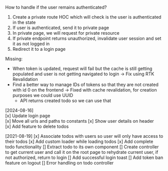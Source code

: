 How to handle if the user remains authenticated?

1. Create a private route HOC which will check is the user is authenticated in the state
2. If user is authenticated, send it to private page
3. In private page, we will request for private resource
4. If private endpoint returns unauthorized, invalidate user session and set it as not logged in
5. Redirect it to a login page


Missing:
- When token is updated, request will fail but the cache is still getting populated and user is not getting navigated to login -> Fix using RTK Revalidation
- Find a better way to manage IDs of tokens so that they are not created with id 0 on the frontend  -> Fixed with cache revalidation, for creation purposes we could use UUID
    - API returns created todo so we can use that

[2024-08-16]  
[x] Update login page  
[x] Move all urls and paths to constants
[x] Show user details on header  
[x] Add feature to delete todos  

[2021-08-19]
[x] Associate todos with users so user will only have access to their todos
[x] Add custom loader while loading todos
[x] Add complete todo functionality
[] Extract todo to its own component
[] Create controller to get current user and call it on the root page to rehydrate current user, if not authorized, return to login
[] Add successful login toast
[] Add token ban feature on logout
[] Error handling on todo controller